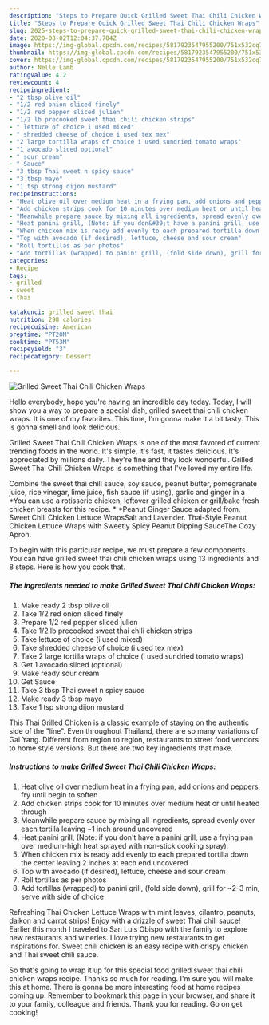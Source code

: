 ```yaml
---
description: "Steps to Prepare Quick Grilled Sweet Thai Chili Chicken Wraps"
title: "Steps to Prepare Quick Grilled Sweet Thai Chili Chicken Wraps"
slug: 2025-steps-to-prepare-quick-grilled-sweet-thai-chili-chicken-wraps
date: 2020-08-02T12:04:37.704Z
image: https://img-global.cpcdn.com/recipes/5817923547955200/751x532cq70/grilled-sweet-thai-chili-chicken-wraps-recipe-main-photo.jpg
thumbnail: https://img-global.cpcdn.com/recipes/5817923547955200/751x532cq70/grilled-sweet-thai-chili-chicken-wraps-recipe-main-photo.jpg
cover: https://img-global.cpcdn.com/recipes/5817923547955200/751x532cq70/grilled-sweet-thai-chili-chicken-wraps-recipe-main-photo.jpg
author: Nelle Lamb
ratingvalue: 4.2
reviewcount: 4
recipeingredient:
- "2 tbsp olive oil"
- "1/2 red onion sliced finely"
- "1/2 red pepper sliced julien"
- "1/2 lb precooked sweet thai chili chicken strips"
- " lettuce of choice i used mixed"
- " shredded cheese of choice i used tex mex"
- "2 large tortilla wraps of choice i used sundried tomato wraps"
- "1 avocado sliced optional"
- " sour cream"
- " Sauce"
- "3 tbsp Thai sweet n spicy sauce"
- "3 tbsp mayo"
- "1 tsp strong dijon mustard"
recipeinstructions:
- "Heat olive oil over medium heat in a frying pan, add onions and peppers, fry until begin to soften"
- "Add chicken strips cook for 10 minutes over medium heat or until heated through"
- "Meanwhile prepare sauce by mixing all ingredients, spread evenly over each tortilla leaving ~1 inch around uncovered"
- "Heat panini grill, (Note: if you don&#39;t have a panini grill, use a frying pan over medium-high heat sprayed with non-stick cooking spray)."
- "When chicken mix is ready add evenly to each prepared tortilla down the center leaving 2 inches at each end uncovered"
- "Top with avocado (if desired), lettuce, cheese and sour cream"
- "Roll tortillas as per photos"
- "Add tortillas (wrapped) to panini grill, (fold side down), grill for ~2-3 min, serve with side of choice"
categories:
- Recipe
tags:
- grilled
- sweet
- thai

katakunci: grilled sweet thai 
nutrition: 298 calories
recipecuisine: American
preptime: "PT20M"
cooktime: "PT53M"
recipeyield: "3"
recipecategory: Dessert

---
```



![Grilled Sweet Thai Chili Chicken Wraps](https://img-global.cpcdn.com/recipes/5817923547955200/751x532cq70/grilled-sweet-thai-chili-chicken-wraps-recipe-main-photo.jpg)

Hello everybody, hope you're having an incredible day today. Today, I will show you a way to prepare a special dish, grilled sweet thai chili chicken wraps. It is one of my favorites. This time, I'm gonna make it a bit tasty. This is gonna smell and look delicious.

Grilled Sweet Thai Chili Chicken Wraps is one of the most favored of current trending foods in the world. It's simple, it's fast, it tastes delicious. It's appreciated by millions daily. They're fine and they look wonderful. Grilled Sweet Thai Chili Chicken Wraps is something that I've loved my entire life.

Combine the sweet thai chili sauce, soy sauce, peanut butter, pomegranate juice, rice vinegar, lime juice, fish sauce (if using), garlic and ginger in a *You can use a rotisserie chicken, leftover grilled chicken or grill/bake fresh chicken breasts for this recipe. * *Peanut Ginger Sauce adapted from. Sweet Chili Chicken Lettuce WrapsSalt and Lavender. Thai-Style Peanut Chicken Lettuce Wraps with Sweetly Spicy Peanut Dipping SauceThe Cozy Apron.


To begin with this particular recipe, we must prepare a few components. You can have grilled sweet thai chili chicken wraps using 13 ingredients and 8 steps. Here is how you cook that.

<!--inarticleads1-->

##### The ingredients needed to make Grilled Sweet Thai Chili Chicken Wraps:

1. Make ready 2 tbsp olive oil
1. Take 1/2 red onion sliced finely
1. Prepare 1/2 red pepper sliced julien
1. Take 1/2 lb precooked sweet thai chili chicken strips
1. Take  lettuce of choice (i used mixed)
1. Take  shredded cheese of choice (i used tex mex)
1. Take 2 large tortilla wraps of choice (i used sundried tomato wraps)
1. Get 1 avocado sliced (optional)
1. Make ready  sour cream
1. Get  Sauce
1. Take 3 tbsp Thai sweet n spicy sauce
1. Make ready 3 tbsp mayo
1. Take 1 tsp strong dijon mustard


This Thai Grilled Chicken is a classic example of staying on the authentic side of the &#34;line&#34;. Even throughout Thailand, there are so many variations of Gai Yang. Different from region to region, restaurants to street food vendors to home style versions. But there are two key ingredients that make. 

<!--inarticleads2-->

##### Instructions to make Grilled Sweet Thai Chili Chicken Wraps:

1. Heat olive oil over medium heat in a frying pan, add onions and peppers, fry until begin to soften
1. Add chicken strips cook for 10 minutes over medium heat or until heated through
1. Meanwhile prepare sauce by mixing all ingredients, spread evenly over each tortilla leaving ~1 inch around uncovered
1. Heat panini grill, (Note: if you don&#39;t have a panini grill, use a frying pan over medium-high heat sprayed with non-stick cooking spray).
1. When chicken mix is ready add evenly to each prepared tortilla down the center leaving 2 inches at each end uncovered
1. Top with avocado (if desired), lettuce, cheese and sour cream
1. Roll tortillas as per photos
1. Add tortillas (wrapped) to panini grill, (fold side down), grill for ~2-3 min, serve with side of choice


Refreshing Thai Chicken Lettuce Wraps with mint leaves, cilantro, peanuts, daikon and carrot strips! Enjoy with a drizzle of sweet Thai chili sauce! Earlier this month I traveled to San Luis Obispo with the family to explore new restaurants and wineries. I love trying new restaurants to get inspirations for. Sweet chili chicken is an easy recipe with crispy chicken and Thai sweet chili sauce. 

So that's going to wrap it up for this special food grilled sweet thai chili chicken wraps recipe. Thanks so much for reading. I'm sure you will make this at home. There is gonna be more interesting food at home recipes coming up. Remember to bookmark this page in your browser, and share it to your family, colleague and friends. Thank you for reading. Go on get cooking!
